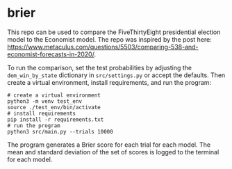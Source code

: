 # brier
This repo can be used to compare the FiveThirtyEight presidential election model to the Economist model.
The repo was inspired by the post here: https://www.metaculus.com/questions/5503/comparing-538-and-economist-forecasts-in-2020/.

To run the comparison, set the test probabilities by adjusting the ```dem_win_by_state``` dictionary in ```src/settings.py``` or accept the defaults.
Then create a virtual environment, install requirements, and run the program:
```shell
# create a virtual environment
python3 -m venv test_env
source ./test_env/bin/activate
# install requirements
pip install -r requirements.txt
# run the program
python3 src/main.py --trials 10000
```

The program generates a Brier score for each trial for each model.
The mean and standard deviation of the set of scores is logged to the terminal for each model.
